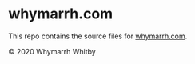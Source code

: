 whymarrh.com
============

This repo contains the source files for [whymarrh.com][1].

  [1]:https://whymarrh.com

© 2020 Whymarrh Whitby

